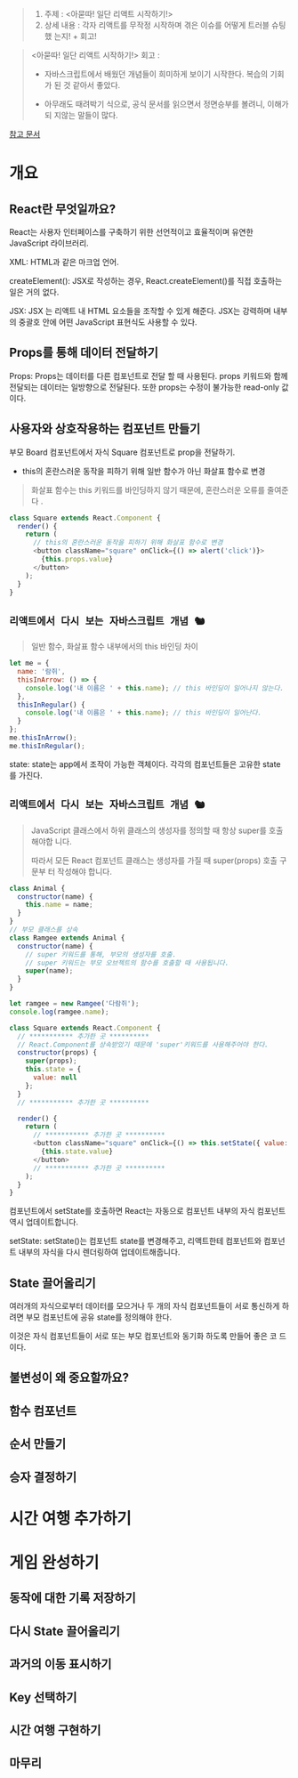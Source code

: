 > 1.  주제 : <아묻따! 일단 리액트 시작하기!>
> 2.  상세 내용 : 각자 리액트를 무작정 시작하며 겪은 이슈를 어떻게 트러블 슈팅했
>     는지! + 회고!

> <아묻따! 일단 리액트 시작하기!> 회고 :
>
> - 자바스크립트에서 배웠던 개념들이 희미하게 보이기 시작한다. 복습의 기회가 된
>   것 같아서 좋았다.
>
> - 아무래도 때려박기 식으로, 공식 문서를 읽으면서 정면승부를 볼려니, 이해가 되
>   지않는 말들이 많다.

[참고 문서](https://ko.reactjs.org/tutorial/tutorial.html)

# 개요

## React란 무엇일까요?

React는 사용자 인터페이스를 구축하기 위한 선언적이고 효율적이며 유연한
JavaScript 라이브러리.

XML: HTML과 같은 마크업 언어.

createElement(): JSX로 작성하는 경우, React.createElement()를 직접 호출하는 일은
거의 없다.

JSX: JSX 는 리액트 내 HTML 요소들을 조작할 수 있게 해준다. JSX는 강력하며 내부의
중괄호 안에 어떤 JavaScript 표현식도 사용할 수 있다.

## Props를 통해 데이터 전달하기

Props: Props는 데이터를 다른 컴포넌트로 전달 할 때 사용된다. props 키워드와 함께
전달되는 데이터는 일방향으로 전달된다. 또한 props는 수정이 불가능한 read-only 값
이다.

## 사용자와 상호작용하는 컴포넌트 만들기

부모 Board 컴포넌트에서 자식 Square 컴포넌트로 prop을 전달하기.

- this의 혼란스러운 동작을 피하기 위해 일반 함수가 아닌 화살표 함수로 변경

> 화살표 함수는 this 키워드를 바인딩하지 않기 때문에, 혼란스러운 오류를 줄여준다
> .

```js
class Square extends React.Component {
  render() {
    return (
      // this의 혼란스러운 동작을 피하기 위해 화살표 함수로 변경
      <button className="square" onClick={() => alert('click')}>
        {this.props.value}
      </button>
    );
  }
}
```

## **`리액트에서 다시 보는 자바스크립트 개념 🐿`**

> 일반 함수, 화살표 함수 내부에서의 this 바인딩 차이

```js
let me = {
  name: '람쥐',
  thisInArrow: () => {
    console.log('내 이름은 ' + this.name); // this 바인딩이 일어나지 않는다.
  },
  thisInRegular() {
    console.log('내 이름은 ' + this.name); // this 바인딩이 일어난다.
  }
};
me.thisInArrow();
me.thisInRegular();
```

state: state는 app에서 조작이 가능한 객체이다. 각각의 컴포넌트들은 고유한 state
를 가진다.

## **`리액트에서 다시 보는 자바스크립트 개념 🐿`**

> JavaScript 클래스에서 하위 클래스의 생성자를 정의할 때 항상 super를 호출해야합
> 니다.
>
> 따라서 모든 React 컴포넌트 클래스는 생성자를 가질 때 super(props) 호출 구문부
> 터 작성해야 합니다.

```js
class Animal {
  constructor(name) {
    this.name = name;
  }
}
// 부모 클래스를 상속
class Ramgee extends Animal {
  constructor(name) {
    // super 키워드를 통해, 부모의 생성자를 호출.
    // super 키워드는 부모 오브젝트의 함수를 호출할 때 사용됩니다.
    super(name);
  }
}

let ramgee = new Ramgee('다람쥐');
console.log(ramgee.name);
```

```js
class Square extends React.Component {
  // *********** 추가한 곳 **********
  // React.Component를 상속받았기 때문에 'super'키워드를 사용해주어야 한다.
  constructor(props) {
    super(props);
    this.state = {
      value: null
    };
  }
  // *********** 추가한 곳 **********

  render() {
    return (
      // *********** 추가한 곳 **********
      <button className="square" onClick={() => this.setState({ value: 'X' })}>
        {this.state.value}
      </button>
      // *********** 추가한 곳 **********
    );
  }
}
```

컴포넌트에서 setState를 호출하면 React는 자동으로 컴포넌트 내부의 자식 컴포넌트
역시 업데이트합니다.

setState: setState()는 컴포넌트 state를 변경해주고, 리액트한테 컴포넌트와 컴포넌
트 내부의 자식을 다시 렌더링하여 업데이트해줍니다.

## State 끌어올리기

여러개의 자식으로부터 데이터를 모으거나 두 개의 자식 컴포넌트들이 서로 통신하게
하려면 부모 컴포넌트에 공유 state를 정의해야 한다.

이것은 자식 컴포넌트들이 서로 또는 부모 컴포넌트와 동기화 하도록 만들어 좋은 코
드이다.

## 불변성이 왜 중요할까요?

## 함수 컴포넌트

## 순서 만들기

## 승자 결정하기

# 시간 여행 추가하기

# 게임 완성하기

## 동작에 대한 기록 저장하기

## 다시 State 끌어올리기

## 과거의 이동 표시하기

## Key 선택하기

## 시간 여행 구현하기

## 마무리
